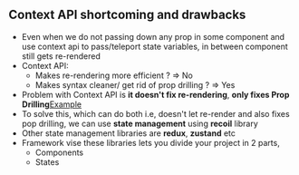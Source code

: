 ## Context API shortcoming and drawbacks

- Even when we do not passing down any prop in some component and use context api to pass/teleport state variables, in between component still gets re-rendered
- Context API:
  - Makes re-rendering more efficient ? => No
  - Makes syntax cleaner/ get rid of prop drilling ? => Yes 
- Problem with Context API is **it doesn't fix re-rendering**, **only fixes Prop Drilling**[Example]()
- To solve this, which can do both i.e, doesn't let re-render and also fixes pop drilling, we can use **state management** using **recoil** library
- Other state management libraries are **redux**, **zustand** etc
- Framework vise these libraries lets you divide your project in 2 parts,
  - Components
  - States